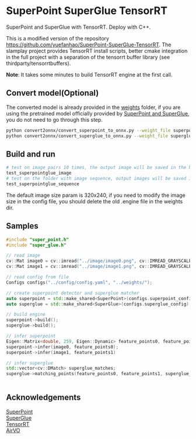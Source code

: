 # SuperPoint SuperGlue TensorRT

SuperPoint and SuperGlue with TensorRT. Deploy with C++.

This is a modified version of the repository https://github.com/yuefanhao/SuperPoint-SuperGlue-TensorRT. 
The slamplay project provides TensorRT install scripts, better cmake integration in the full project with a separation of the tensorrt buffer library (see thirdparty/tensorrtbuffers).

**Note**: It takes some minutes to build TensorRT engine at the first call. 

## Convert model(Optional)
The converted model is already provided in the [weights](./weights) folder, if you are using the pretrained model officially provided by [SuperPoint and SuperGlue](https://github.com/magicleap/SuperGluePretrainedNetwork), you do not need to go through this step.
```bash
python convert2onnx/convert_superpoint_to_onnx.py --weight_file superpoint_pth_file_path --output_dir superpoint_onnx_file_dir
python convert2onnx/convert_superglue_to_onnx.py --weight_file superglue_pth_file_path --output_dir superglue_onnx_file_dir
```

## Build and run
```bash
# test on image pairs 10 times, the output image will be saved in the build dir
test_superpointglue_image  
# test on the folder with image sequence, output images will be saved in the param assigned dir
test_superpointglue_sequence 
```
The default image size param is 320x240, if you need to modify the image size in the config file, you should delete the old .engine file in the weights dir.

## Samples
```c++
#include "super_point.h"
#include "super_glue.h"

// read image
cv::Mat image0 = cv::imread("../image/image0.png", cv::IMREAD_GRAYSCALE);
cv::Mat image1 = cv::imread("../image/image1.png", cv::IMREAD_GRAYSCALE);

// read config from file
Configs configs("../config/config.yaml", "../weights/");

// create superpoint detector and superglue matcher
auto superpoint = std::make_shared<SuperPoint>(configs.superpoint_config);
auto superglue = std::make_shared<SuperGlue>(configs.superglue_config);

// build engine
superpoint->build();
superglue->build();

// infer superpoint
Eigen::Matrix<double, 259, Eigen::Dynamic> feature_points0, feature_points1;
superpoint->infer(image0, feature_points0);
superpoint->infer(image1, feature_points1)

// infer superglue
std::vector<cv::DMatch> superglue_matches;
superglue->matching_points(feature_points0, feature_points1, superglue_matches);
 
```

## Acknowledgements

[SuperPoint](https://github.com/magicleap/SuperPointPretrainedNetwork)    
[SuperGlue](https://github.com/magicleap/SuperGluePretrainedNetwork)     
[TensorRT](https://github.com/NVIDIA/TensorRT)     
[AirVO](https://github.com/xukuanHIT/AirVO)     
